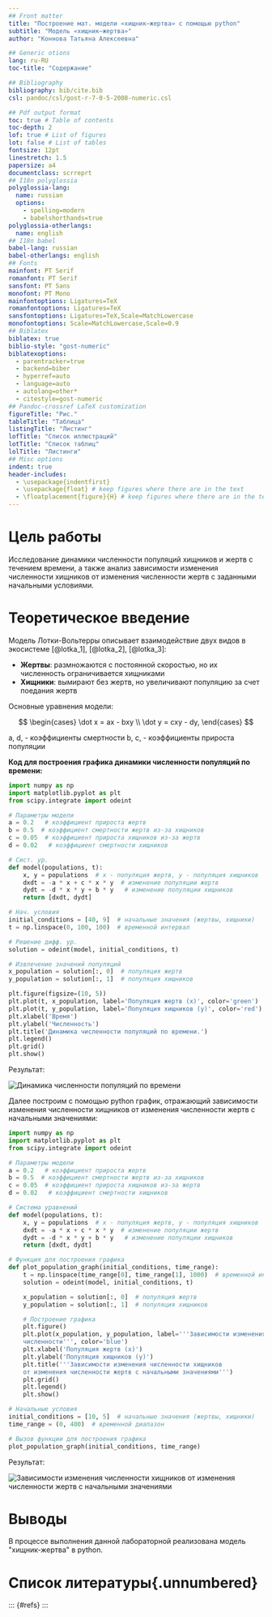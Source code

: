 ```yaml
---
## Front matter
title: "Построение мат. модели «хищник–жертва» с помощью python"
subtitle: "Модель «хищник–жертва»"
author: "Коннова Татьяна Алексеевна"

## Generic otions
lang: ru-RU
toc-title: "Содержание"

## Bibliography
bibliography: bib/cite.bib
csl: pandoc/csl/gost-r-7-0-5-2008-numeric.csl

## Pdf output format
toc: true # Table of contents
toc-depth: 2
lof: true # List of figures
lot: false # List of tables
fontsize: 12pt
linestretch: 1.5
papersize: a4
documentclass: scrreprt
## I18n polyglossia
polyglossia-lang:
  name: russian
  options:
	- spelling=modern
	- babelshorthands=true
polyglossia-otherlangs:
  name: english
## I18n babel
babel-lang: russian
babel-otherlangs: english
## Fonts
mainfont: PT Serif
romanfont: PT Serif
sansfont: PT Sans
monofont: PT Mono
mainfontoptions: Ligatures=TeX
romanfontoptions: Ligatures=TeX
sansfontoptions: Ligatures=TeX,Scale=MatchLowercase
monofontoptions: Scale=MatchLowercase,Scale=0.9
## Biblatex
biblatex: true
biblio-style: "gost-numeric"
biblatexoptions:
  - parentracker=true
  - backend=biber
  - hyperref=auto
  - language=auto
  - autolang=other*
  - citestyle=gost-numeric
## Pandoc-crossref LaTeX customization
figureTitle: "Рис."
tableTitle: "Таблица"
listingTitle: "Листинг"
lofTitle: "Список иллюстраций"
lotTitle: "Список таблиц"
lolTitle: "Листинги"
## Misc options
indent: true
header-includes:
  - \usepackage{indentfirst}
  - \usepackage{float} # keep figures where there are in the text
  - \floatplacement{figure}{H} # keep figures where there are in the text
---
```


# Цель работы

Исследование динамики численности популяций хищников и жертв с течением времени, а также анализ зависимости изменения численности хищников от изменения численности жертв с заданными начальными условиями.

# Теоретическое введение

Модель Лотки-Вольтерры описывает взаимодействие двух видов в экосистеме [@lotka_1], [@lotka_2], [@lotka_3]:

- **Жертвы**: размножаются с постоянной скоростью, но их численность ограничивается хищниками
- **Хищники**: вымирают без жертв, но увеличивают популяцию за счет поедания жертв

Основные уравнения модели:

$$
\begin{cases}
  \dot x = ax - bxy \\
  \dot y = cxy - dy,
\end{cases}
$$

a, d, - коэффициенты смертности
b, c, - коэффициенты прироста популяции

**Код для построения графика динамики численности популяций по времени:**

```python
import numpy as np
import matplotlib.pyplot as plt
from scipy.integrate import odeint

# Параметры модели
a = 0.2   # коэффициент прироста жертв
b = 0.5  # коэффициент смертности жертв из-за хищников
c = 0.05  # коэффициент прироста хищников из-за жертв
d = 0.02   # коэффициент смертности хищников

# Сист. ур.
def model(populations, t):
    x, y = populations  # x - популяция жертв, y - популяция хищников
    dxdt = -a * x + c * x * y  # изменение популяции жертв
    dydt = -d * x * y + b * y   # изменение популяции хищников
    return [dxdt, dydt]

# Нач. условия
initial_conditions = [40, 9]  # начальные значения (жертвы, хищники)
t = np.linspace(0, 100, 100)  # временной интервал

# Решение дифф. ур.
solution = odeint(model, initial_conditions, t)

# Извлечение значений популяций
x_population = solution[:, 0]  # популяция жертв
y_population = solution[:, 1]  # популяция хищников

plt.figure(figsize=(10, 5))
plt.plot(t, x_population, label='Популяция жертв (x)', color='green')
plt.plot(t, y_population, label='Популяция хищников (y)', color='red')
plt.xlabel('Время')
plt.ylabel('Численность')
plt.title('Динамика численности популяций по времени.')
plt.legend()
plt.grid()
plt.show()
```
Результат:

![Динамика численности популяций по времени](./image/img_4.png)

Далее построим с помощью python график, отражающий зависимости изменения численности хищников от изменения численности жертв с начальными значениями:
```python
import numpy as np
import matplotlib.pyplot as plt
from scipy.integrate import odeint

# Параметры модели
a = 0.2   # коэффициент прироста жертв
b = 0.5  # коэффициент смертности жертв из-за хищников
c = 0.05  # коэффициент прироста хищников из-за жертв
d = 0.02   # коэффициент смертности хищников

# Система уравнений
def model(populations, t):
    x, y = populations  # x - популяция жертв, y - популяция хищников
    dxdt = -a * x + c * x * y  # изменение популяции жертв
    dydt = -d * x * y + b * y   # изменение популяции хищников
    return [dxdt, dydt]

# Функция для построения графика
def plot_population_graph(initial_conditions, time_range):
    t = np.linspace(time_range[0], time_range[1], 1000)  # временной интервал
    solution = odeint(model, initial_conditions, t)

    x_population = solution[:, 0]  # популяция жертв
    y_population = solution[:, 1]  # популяция хищников

    # Построение графика
    plt.figure()
    plt.plot(x_population, y_population, label='''Зависимости изменения 
    численности''', color='blue')
    plt.xlabel('Популяция жертв (x)')
    plt.ylabel('Популяция хищников (y)')
    plt.title('''Зависимости изменения численности хищников 
    от изменения численности жертв с начальными значениями''')
    plt.grid()
    plt.legend()
    plt.show()

# Начальные условия
initial_conditions = [10, 5]  # начальные значения (жертвы, хищники)
time_range = (0, 400)  # временной диапазон

# Вызов функции для построения графика
plot_population_graph(initial_conditions, time_range)
```

Результат:

![Зависимости изменения численности хищников от изменения численности жертв с начальными значениями](./image/img_6.png)

# Выводы

В процессе выполнения данной лабораторной реализована модель "хищник-жертва" в python.

# Список литературы{.unnumbered}

::: {#refs}
:::